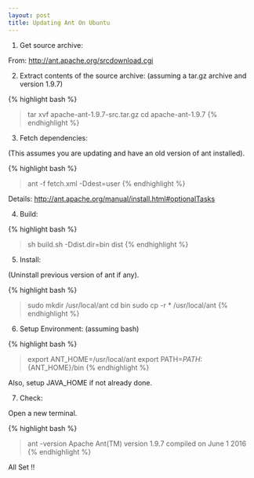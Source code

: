 ```yaml
---
layout: post
title: Updating Ant On Ubuntu
---
```


1. Get source archive:

 From: http://ant.apache.org/srcdownload.cgi
 

2. Extract contents of the source archive: (assuming a tar.gz archive and version 1.9.7)

 {% highlight bash %}
 > tar xvf apache-ant-1.9.7-src.tar.gz
 > cd apache-ant-1.9.7
 {% endhighlight %}


3. Fetch dependencies:

 (This assumes you are updating and have an old version of ant installed).

 {% highlight bash %}
 > ant -f fetch.xml -Ddest=user
 {% endhighlight %}

 Details: http://ant.apache.org/manual/install.html#optionalTasks


4. Build:

 {% highlight bash %}
 > sh build.sh -Ddist.dir=bin dist
 {% endhighlight %}


5. Install:

 (Uninstall previous version of ant if any).

 {% highlight bash %}
 > sudo mkdir /usr/local/ant
 > cd bin
 > sudo cp -r * /usr/local/ant
 {% endhighlight %}
 

6. Setup Environment: (assuming bash)

 {% highlight bash %}
 > export ANT_HOME=/usr/local/ant
 > export PATH=${PATH}:${ANT_HOME}/bin
 {% endhighlight %}

 Also, setup JAVA_HOME if not already done.

7. Check:
 
 Open a new terminal.

 {% highlight bash %}
 > ant -version
 > Apache Ant(TM) version 1.9.7 compiled on June 1 2016
 {% endhighlight %}

All Set !!

